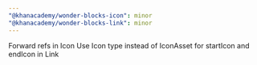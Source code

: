 ```yaml
---
"@khanacademy/wonder-blocks-icon": minor
"@khanacademy/wonder-blocks-link": minor
---
```


Forward refs in Icon
Use Icon type instead of IconAsset for startIcon and endIcon in Link
